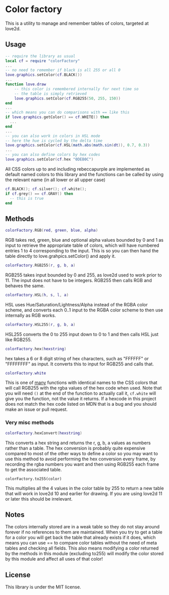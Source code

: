 # Color factory

This is a utility to manage and remember tables of colors, targeted at love2d.

## Usage

```lua
-- require the library as usual
local cf = require "colorFactory"
...
-- no need to remember if black is all 255 or all 0
love.graphics.setColor(cf.BLACK())
...
function love.draw
    -- this color is remembered internally for next time so
    -- the table is simply retrieved
    love.graphics.setColor(cf.RGB255(50, 255, 150))
end
...
-- which means you can do comparisons with == like this
if love.graphics.getColor() == cf.WHITE() then
  ...
end
...
-- you can also work in colors in HSL mode
-- here the hue is cycled by the delta time
love.graphics.setColor(cf.HSL(math.abs(math.sin(dt)), 0.7, 0.3))
...
-- you can also define colors by hex codes
love.graphics.setColor(cf.hex "0DEB0C")
```
All CSS colors up to and including rebeccapurple are implemented as default named colors to this library and the functions can be called by using the relevant name (in all lower or all upper case)

```lua
cf.BLACK(); cf.silver(); cf.white();
if cf.grey() == cf.GRAY() then
  -- this is true
end
```

## Methods

```lua
colorFactory.RGB(red, green, blue, alpha)
```

RGB takes red, green, blue and optional alpha values bounded by 0 and 1 as input to retrieve the appropriate table of colors, which will have numbered entries 1 to 4 corresponding to the input. This is so you can then hand the table directly to love.grahpics.setColor() and apply it.


```lua
colorFactory.RGB255(r, g, b, a)
```

RGB255 takes input bounded by 0 and 255, as love2d used to work prior to 11. The input does not have to be integers. RGB255 then calls RGB and behaves the same.

```lua
colorFactory.HSL(h, s, l, a)
```

HSL uses Hue/Saturation/Lightness/Alpha instead of the RGBA color scheme, and converts each 0..1 input to the RGBA color scheme to then use internally as RGB works.

```lua
colorFactory.HSL255(r, g, b, a)
```

HSL255 converts the 0 to 255 input down to 0 to 1 and then calls HSL just like RGB255.


```lua
colorFactory.hex(hexstring)
```

hex takes a 6 or 8 digit string of hex characters, such as "FFFFFF" or "FFFFFFFF" as input. It converts this to input for RGB255 and calls that.

```lua
colorFactory.white
```

This is one of [many](https://developer.mozilla.org/en-US/docs/Web/CSS/color_value#Color_keywords) functions with identical names to the CSS colors that will call RGB255 with the rgba values of the hex code when used. Note that you will need `()` at the end of the function to actually call it, `cf.white` will give you the function, not the value it returns. If a hexcode in this project does not match the hex code listed on MDN that is a bug and you should make an issue or pull request.

### Very misc methods

```lua
colorFactory.hexConvert(hexstring)
```

This converts a hex string and returns the r, g, b, a values as numbers rather than a table. The hex conversion is probably quite expensive compared to most of the other ways to define a color so you may want to use this method to avoid performing the hex conversion every frame, by recording the rgba numbers you want and then using RGB255 each frame to get the associated table.

```
colorFactory.to255(color)
```

This multiplies all the 4 values in the color table by 255 to return a new table that will work in love2d 10 and earlier for drawing. If you are using love2d 11 or later this should be irrelevant.

## Notes

The colors internally stored are in a weak table so they do not stay around forever if no references to them are maintained. When you try to get a table for a color you will get back the table that already exists if it does, which means you can use == to compare color tables without the need of meta tables and checking all fields. This also means modifying a color returned by the methods in this module (excluding to255) will modify the color stored by this module and affect all uses of that color!

## License

This library is under the MIT license.
